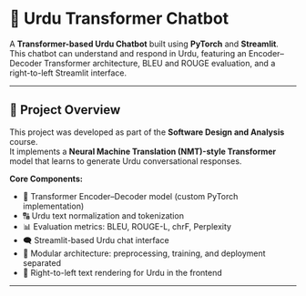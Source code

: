 # 🤖 Urdu Transformer Chatbot

A **Transformer-based Urdu Chatbot** built using **PyTorch** and **Streamlit**.  
This chatbot can understand and respond in Urdu, featuring an Encoder–Decoder Transformer architecture, BLEU and ROUGE evaluation, and a right-to-left Streamlit interface.

---

## 🧩 Project Overview
This project was developed as part of the **Software Design and Analysis** course.  
It implements a **Neural Machine Translation (NMT)-style Transformer** model that learns to generate Urdu conversational responses.

**Core Components:**
- 🧠 Transformer Encoder–Decoder model (custom PyTorch implementation)
- 🔠 Urdu text normalization and tokenization
- 📊 Evaluation metrics: BLEU, ROUGE-L, chrF, Perplexity
- 🗨️ Streamlit-based Urdu chat interface
- 🧱 Modular architecture: preprocessing, training, and deployment separated
- 🎨 Right-to-left text rendering for Urdu in the frontend

---

